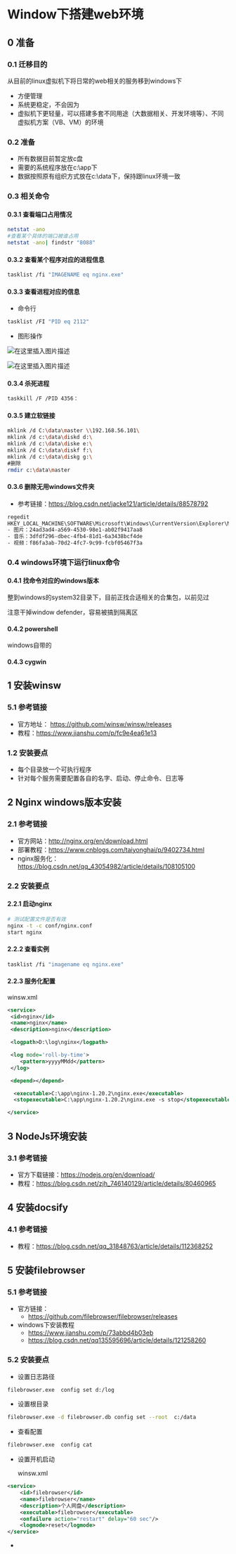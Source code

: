 # Window下搭建web环境

## 0 准备

### 0.1 迁移目的

从目前的linux虚拟机下将日常的web相关的服务移到windows下

- 方便管理
- 系统更稳定，不会因为
- 虚拟机下更轻量，可以搭建多套不同用途（大数据相关、开发环境等）、不同虚拟机方案（VB、VM）的环境

### 0.2 准备

- 所有数据目前暂定放c盘
- 需要的系统程序放在c:\app下
- 数据按照原有组织方式放在c:\data下，保持跟linux环境一致

### 0.3 相关命令

#### 0.3.1 查看端口占用情况

```bash
netstat -ano
#查看某个具体的端口被谁占用
netstat -ano| findstr "8088"
```

#### 0.3.2 查看某个程序对应的进程信息

```bash
tasklist /fi "IMAGENAME eq nginx.exe"
```

#### 

#### 0.3.3 查看进程对应的信息

- 命令行

```bash
tasklist /FI "PID eq 2112"
```

- 图形操作

 ![在这里插入图片描述](https://img-blog.csdnimg.cn/20201223142545261.png) 

 ![在这里插入图片描述](https://img-blog.csdnimg.cn/20201223142552791.png?x-oss-process=image/watermark,type_ZmFuZ3poZW5naGVpdGk,shadow_10,text_aHR0cHM6Ly9ibG9nLmNzZG4ubmV0L3dlaXhpbl80NDMyNTQ0NA==,size_16,color_FFFFFF,t_70) 

#### 0.3.4 杀死进程

```bash
taskkill /F /PID 4356：
```

#### 0.3.5 建立软链接

```bash
mklink /d C:\data\master \\192.168.56.101\
mklink /d c:\data\diskd d:\
mklink /d c:\data\diske e:\
mklink /d C:\data\diskf f:\
mklink /d c:\data\diskg g:\
#删除
rmdir c:\data\master
```

#### 0.3.6 删除无用windows文件夹

- 参考链接：https://blog.csdn.net/jacke121/article/details/88578792

```bash
regedit
HKEY_LOCAL_MACHINE\SOFTWARE\Microsoft\Windows\CurrentVersion\Explorer\MyComputer\NameSpace
- 图片：24ad3ad4-a569-4530-98e1-ab02f9417aa8
- 音乐：3dfdf296-dbec-4fb4-81d1-6a3438bcf4de
- 视频：f86fa3ab-70d2-4fc7-9c99-fcbf05467f3a
```

### 0.4 windows环境下运行linux命令

#### 0.4.1 找命令对应的windows版本

整到windows的system32目录下，目前正找合适相关的合集包，以前见过

注意干掉window defender，容易被搞到隔离区

#### 0.4.2 powershell

windows自带的

#### 0.4.3 cygwin





## 1 安装winsw

### 5.1 参考链接

- 官方地址： https://github.com/winsw/winsw/releases
- 教程：https://www.jianshu.com/p/fc9e4ea61e13

### 1.2 安装要点

- 每个目录放一个可执行程序
- 针对每个服务需要配置各自的名字、启动、停止命令、日志等

## 2 Nginx windows版本安装

### 2.1 参考链接

- 官方网站：http://nginx.org/en/download.html
- 部署教程：https://www.cnblogs.com/taiyonghai/p/9402734.html
- nginx服务化：https://blog.csdn.net/qq_43054982/article/details/108105100

### 2.2 安装要点

#### 2.2.1 启动nginx

```bash
# 测试配置文件是否有效
nginx -t -c conf/nginx.conf
start nginx


```

#### 2.2.2 查看实例

```bash
tasklist /fi "imagename eq nginx.exe"
```

#### 2.2.3 服务化配置

winsw.xml

```xml
<service>
 <id>nginx</id>
 <name>nginx</name>
 <description>nginx</description>

 <logpath>D:\log\nginx</logpath>

 <log mode='roll-by-time'>
    <pattern>yyyyMMdd</pattern>
 </log>

 <depend></depend>

  <executable>C:\app\nginx-1.20.2\nginx.exe</executable>
  <stopexecutable>C:\app\nginx-1.20.2\nginx.exe -s stop</stopexecutable>

</service>
```



## 3 NodeJs环境安装

### 3.1 参考链接

- 官方下载链接：https://nodejs.org/en/download/
- 教程：https://blog.csdn.net/zjh_746140129/article/details/80460965

## 4 安装docsify

### 4.1 参考链接

- 教程：https://blog.csdn.net/qq_31848763/article/details/112368252

## 5 安装filebrowser

### 5.1 参考链接

- 官方链接：
  - https://github.com/filebrowser/filebrowser/releases
- windows下安装教程
  - https://www.jianshu.com/p/73abbd4b03eb
  -  https://blog.csdn.net/qq135595696/article/details/121258260

### 5.2 安装要点

- 设置日志路径

```bash
filebrowser.exe  config set d:/log
```



- 设置根目录

``` bash
filebrowser.exe -d filebrowser.db config set --root  c:/data
```

- 查看配置

```bash
filebrowser.exe  config cat
```



- 设置开机启动 

  winsw.xml

``` xml
<service>
    <id>filebrowser</id>
    <name>filebrowser</name>
    <description>个人网盘</description>
    <executable>filebrowser</executable>
    <onfailure action="restart" delay="60 sec"/>
    <logmode>reset</logmode>
</service>
```



- 